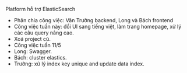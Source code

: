Platform hỗ trợ ElasticSearch
- Phân chia công việc: Văn Trường backend, Long và Bách frontend
- Công việc tuần này: đổi UI sang tiếng việt, làm trang homepage, xử lý các câu query nâng cao.
- Xoá project cũ.
- Công việc tuần 11/5
- Long: Swagger.
- Bách: cluster elastics.
- Trường: xử lý index key unique and update data index.
